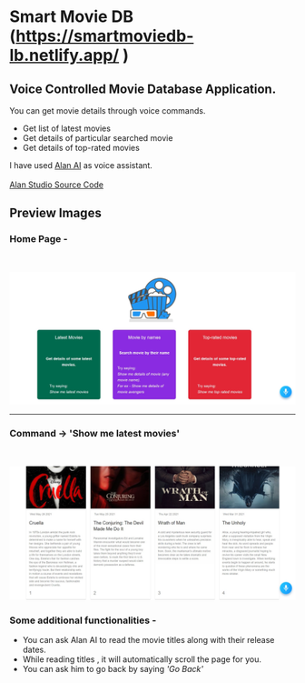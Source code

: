 # Smart Movie DB (https://smartmoviedb-lb.netlify.app/ )

## Voice Controlled Movie Database Application.

You can get movie details through voice commands.

- Get list of latest movies<br/>
- Get details of particular searched movie<br/>
- Get details of top-rated movies

I have used [Alan AI](https://alan.app/) as voice assistant.<br/><br/>
[Alan Studio Source Code](https://gist.github.com/aviraltandon21/1da518c34fd21f9ff0234cfedde38f7d)

## Preview Images

### Home Page - 
<br/>
<p>
  <img src="home.jpg"  />
</p>
<hr/>

### Command -> 'Show me latest movies'
<br/>
<p>
  <img src="latest.jpg"  />
</p>

### Some additional functionalities - 

- You can ask Alan AI to read the movie titles along with their release dates.
- While reading titles , it will automatically scroll the page for you.
- You can ask him to go back by saying <i>'Go Back'</i>
